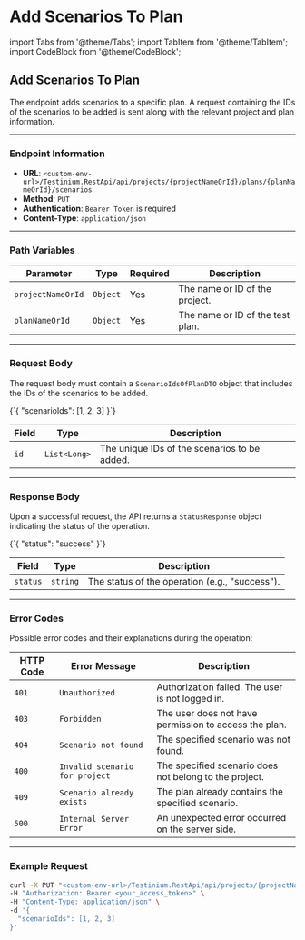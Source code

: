 # Add Scenarios To Plan

import Tabs from '@theme/Tabs'; import TabItem from '@theme/TabItem'; import CodeBlock from '@theme/CodeBlock';

## Add Scenarios To Plan

The endpoint adds scenarios to a specific plan. A request containing the IDs of the scenarios to be added is sent along with the relevant project and plan information.

***

### Endpoint Information

* **URL**: `<custom-env-url>/Testinium.RestApi/api/projects/{projectNameOrId}/plans/{planNameOrId}/scenarios`
* **Method**: `PUT`
* **Authentication**: `Bearer Token` is required
* **Content-Type**: `application/json`

***

### Path Variables

| Parameter         | Type     | Required | Description                      |
| ----------------- | -------- | -------- | -------------------------------- |
| `projectNameOrId` | `Object` | Yes      | The name or ID of the project.   |
| `planNameOrId`    | `Object` | Yes      | The name or ID of the test plan. |

***

### Request Body

The request body must contain a `ScenarioIdsOfPlanDTO` object that includes the IDs of the scenarios to be added.

{\`{ "scenarioIds": \[1, 2, 3] }\`}

| Field | Type         | Description                                  |
| ----- | ------------ | -------------------------------------------- |
| `id`  | `List<Long>` | The unique IDs of the scenarios to be added. |

***

### Response Body

Upon a successful request, the API returns a `StatusResponse` object indicating the status of the operation.

{\`{ "status": "success" }\`}

| Field    | Type     | Description                                    |
| -------- | -------- | ---------------------------------------------- |
| `status` | `string` | The status of the operation (e.g., "success"). |

***

### Error Codes

Possible error codes and their explanations during the operation:

| HTTP Code | Error Message                  | Description                                            |
| --------- | ------------------------------ | ------------------------------------------------------ |
| `401`     | `Unauthorized`                 | Authorization failed. The user is not logged in.       |
| `403`     | `Forbidden`                    | The user does not have permission to access the plan.  |
| `404`     | `Scenario not found`           | The specified scenario was not found.                  |
| `400`     | `Invalid scenario for project` | The specified scenario does not belong to the project. |
| `409`     | `Scenario already exists`      | The plan already contains the specified scenario.      |
| `500`     | `Internal Server Error`        | An unexpected error occurred on the server side.       |

***

### Example Request

```bash
curl -X PUT "<custom-env-url>/Testinium.RestApi/api/projects/{projectNameOrId}/plans/{planNameOrId}/scenarios" \
-H "Authorization: Bearer <your_access_token>" \
-H "Content-Type: application/json" \
-d '{
  "scenarioIds": [1, 2, 3]
}'
```

